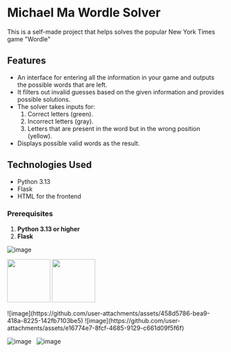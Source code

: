 # Michael Ma Wordle Solver

This is a self-made project that helps solves the popular New York Times game "Wordle"

## Features
- An interface for entering all the information in your game and outputs the possible words that are left.
- It filters out invalid guesses based on the given information and provides possible solutions.
- The solver takes inputs for:
  1. Correct letters (green).
  2. Incorrect letters (gray).
  3. Letters that are present in the word but in the wrong position (yellow).
- Displays possible valid words as the result.

## Technologies Used
- Python 3.13
- Flask 
- HTML for the frontend


### Prerequisites
1. **Python 3.13 or higher**
2. **Flask**

![image](https://github.com/user-attachments/assets/9cfe727b-f3ad-4e7b-a2a2-207cc49e08a0)

<p float="left">
  <img src="https://github.com/user-attachments/assets/458d5786-bea9-418a-8225-142fb7103be5" width="100" />
  <img src="https://github.com/user-attachments/assets/e16774e7-8fcf-4685-9129-c661d09f5f6f" width="100" /> 
</p>
![image](https://github.com/user-attachments/assets/458d5786-bea9-418a-8225-142fb7103be5)  ![image](https://github.com/user-attachments/assets/e16774e7-8fcf-4685-9129-c661d09f5f6f)



![image](https://github.com/user-attachments/assets/cea79afc-232d-40a6-8857-675e9c208bf6) &nbsp; ![image](https://github.com/user-attachments/assets/60137192-72b9-4b93-8588-2d30fa1f07f7)

